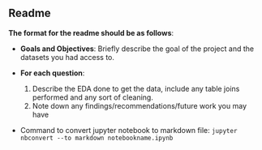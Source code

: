 
## Readme

**The format for the readme should be as follows**:

* **Goals and Objectives**:
    Briefly describe the goal of the project and the datasets you had access to. 

* **For each question**:
    1. Describe the EDA done to get the data, include any table joins performed and any sort of cleaning.
    2. Note down any findings/recommendations/future work you may have

* Command to convert jupyter notebook to markdown file:
    ```jupyter nbconvert --to markdown notebookname.ipynb```
    
